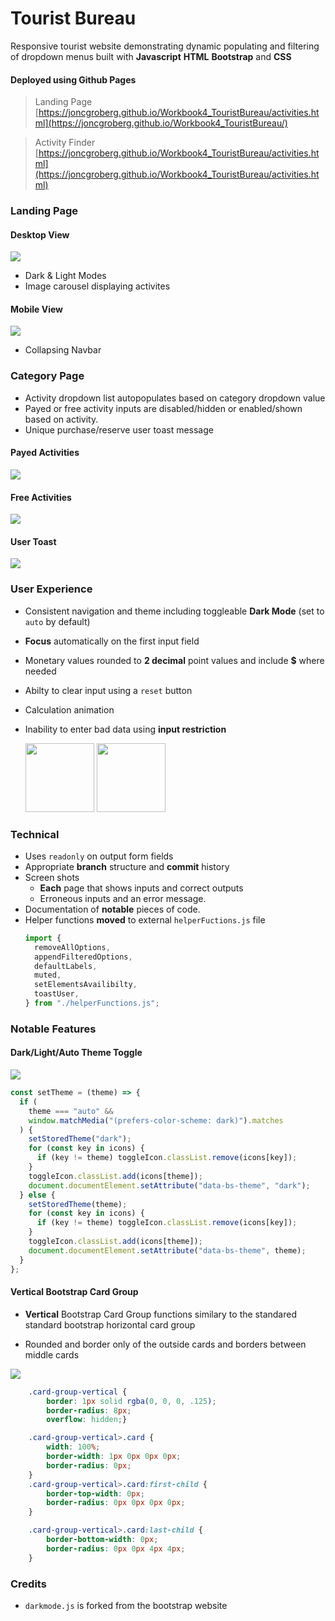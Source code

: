 # Tourist Bureau

Responsive tourist website demonstrating dynamic populating and filtering of dropdown menus built with **Javascript** **HTML** **Bootstrap** and **CSS**

#### Deployed using Github Pages

> Landing Page [https://joncgroberg.github.io/Workbook4_TouristBureau/activities.html](https://joncgroberg.github.io/Workbook4_TouristBureau/)

> Activity Finder [https://joncgroberg.github.io/Workbook4_TouristBureau/activities.html](https://joncgroberg.github.io/Workbook4_TouristBureau/activities.html)


### Landing Page

#### Desktop View

![](./images/desktop.png)

- Dark & Light Modes
- Image carousel displaying activites

#### Mobile View

![](./images/mobile.png)

- Collapsing Navbar

### Category Page

- Activity dropdown list autopopulates based on category dropdown value
- Payed or free activity inputs are disabled/hidden or enabled/shown based on activity.
- Unique purchase/reserve user toast message

#### Payed Activities

![](./images/activities.png)

#### Free Activities

![](./images/activitiesFree.png)

#### User Toast

![](./images/Screenshot%20from%202023-11-03%2018-58-41.png)

### User Experience

- Consistent navigation and theme including toggleable **Dark Mode** (set to `auto` by default)
- **Focus** automatically on the first input field
- Monetary values rounded to **2 decimal** point values and include **$** where needed
- Abilty to clear input using a `reset` button
- Calculation animation
- Inability to enter bad data using **input restriction**

  <img height=110px src="./images/validationMatch.png"/>
  <img height=110px src="./images/validation.png"/>


### Technical

- Uses `readonly` on output form fields
- Appropriate **branch** structure and **commit** history
- Screen shots
  - **Each** page that shows inputs and correct outputs
  - Erroneous inputs and an error message.
- Documentation of **notable** pieces of code.
- Helper functions **moved** to external `helperFuctions.js` file
  ```javascript
  import {
    removeAllOptions,
    appendFilteredOptions,
    defaultLabels,
    muted,
    setElementsAvailibilty,
    toastUser,
  } from "./helperFunctions.js";
  ```

### Notable Features

#### Dark/Light/Auto Theme Toggle

![](./images/theme.gif)

```Javascript
const setTheme = (theme) => {
  if (
    theme === "auto" &&
    window.matchMedia("(prefers-color-scheme: dark)").matches
  ) {
    setStoredTheme("dark");
    for (const key in icons) {
      if (key != theme) toggleIcon.classList.remove(icons[key]);
    }
    toggleIcon.classList.add(icons[theme]);
    document.documentElement.setAttribute("data-bs-theme", "dark");
  } else {
    setStoredTheme(theme);
    for (const key in icons) {
      if (key != theme) toggleIcon.classList.remove(icons[key]);
    }
    toggleIcon.classList.add(icons[theme]);
    document.documentElement.setAttribute("data-bs-theme", theme);
  }
};
```

#### Vertical Bootstrap Card Group

- **Vertical** Bootstrap Card Group functions similary to the standared standard bootstrap horizontal card group

- Rounded and border only of the outside cards and borders between middle cards

![](./images/cardGroup.png)

```CSS
    .card-group-vertical {
        border: 1px solid rgba(0, 0, 0, .125);
        border-radius: 8px;
        overflow: hidden;}

    .card-group-vertical>.card {
        width: 100%;
        border-width: 1px 0px 0px 0px;
        border-radius: 0px;
    }
    .card-group-vertical>.card:first-child {
        border-top-width: 0px;
        border-radius: 0px 0px 0px 0px;
    }

    .card-group-vertical>.card:last-child {
        border-bottom-width: 0px;
        border-radius: 0px 0px 4px 4px;
    }
```

### Credits

- `darkmode.js` is forked from the bootstrap website
